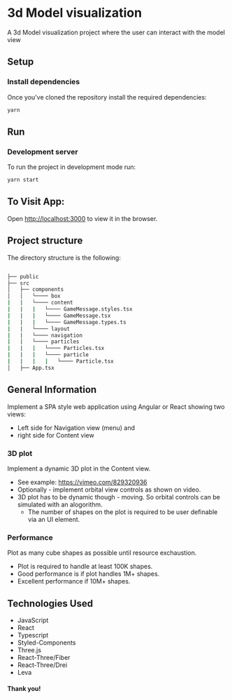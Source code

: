 # 3d Model visualization

A 3d Model visualization project where the user can interact with the model view

## Setup

### Install dependencies

Once you've cloned the repository install the required dependencies:

```sh
yarn 
```

## Run

### Development server

To run the project in development mode run:

```sh
yarn start
```


## To Visit App:

Open [http://localhost:3000](http://localhost:3000) to view it in the browser.


## Project structure

The directory structure is the following:

```sh

├── public
├── src
│   ├── components
│   │   └──── box
|   |   └──── content
|   |   |   └──── GameMessage.styles.tsx
|   |   |   └──── GameMessage.tsx
|   |   |   └──── GameMessage.types.ts
|   |   └──── layout
|   |   └──── navigation
|   |   └──── particles
|   |   |   └──── Particles.tsx
|   |   |   └──── particle
|   |   |   |   └──── Particle.tsx
│   ├── App.tsx

```

## General Information

Implement a SPA style web application using Angular or React showing two views:

- Left side for Navigation view (menu) and
- right side for Content view

### 3D plot

Implement a dynamic 3D plot in the Content view.

- See example: https://vimeo.com/829320936
- Optionally - implement orbital view controls as shown on video.
- 3D plot has to be dynamic though - moving. So orbital controls can be simulated with an alogorithm.
  - The number of shapes on the plot is required to be user definable via an UI element.

### Performance

Plot as many cube shapes as possible until resource exchaustion.

- Plot is required to handle at least 100K shapes.
- Good performance is if plot handles 1M+ shapes.
- Excellent performance if 10M+ shapes.


## Technologies Used

- JavaScript
- React
- Typescript
- Styled-Components
- Three.js 
- React-Three/Fiber
- React-Three/Drei
- Leva


#### Thank you!

###
